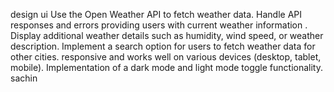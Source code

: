 design ui
Use the Open Weather API to fetch weather data.
Handle API responses and errors
providing users with current weather information . 
Display additional weather details such as humidity, wind speed, or weather description.
Implement a search option for users to fetch weather data for other cities.
responsive and works well on various devices (desktop, tablet, mobile).
 Implementation of a dark mode and light mode toggle functionality.
 sachin


